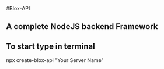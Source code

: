 #Blox-API 
## A complete NodeJS backend Framework 

## To start type in terminal 

npx create-blox-api "Your Server Name"

